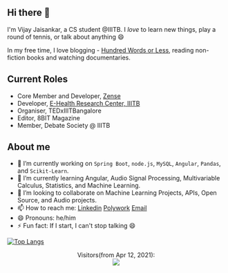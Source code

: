 ## Hi there 👋

I'm Vijay Jaisankar, a CS student @IIITB. I _love_ to learn new things, play a round of tennis, or talk about anything 😄  

In my free time, I love blogging - [Hundred Words or Less](https://hundred-words-or-less.blogspot.com/), reading non-fiction books and watching documentaries. 

## Current Roles  
- Core Member and Developer, [Zense](https://zense.co.in/)
- Developer, [E-Health Research Center, IIITB](https://ehrc.iiitb.ac.in/)
- Organiser, TEDxIIITBangalore
- Editor, 8BIT Magazine
- Member, Debate Society @ IIITB

<!--
**vijay-jaisankar/vijay-jaisankar** is a ✨ _special_ ✨ repository because its `README.md` (this file) appears on your GitHub profile.

Here are some ideas to get you started:

- 🔭 I’m currently working on ...
- 🌱 I’m currently learning ...
- 👯 I’m looking to collaborate on ...
- 🤔 I’m looking for help with ...
- 💬 Ask me about ...
- 📫 How to reach me: ...
- 😄 Pronouns: ...
- ⚡ Fun fact: ...
-->

## About me

- 🔭 I’m currently working on `Spring Boot`, `node.js`, `MySQL`, `Angular`, `Pandas`, and `Scikit-Learn`.
- 🌱 I’m currently learning Angular, Audio Signal Processing, Multivariable Calculus, Statistics, and Machine Learning.
- 👯 I’m looking to collaborate on Machine Learning Projects, APIs, Open Source, and Audio projects.
- 📫 How to reach me: [Linkedin](https://www.linkedin.com/in/vijay-jaisankar/) [Polywork](https://www.polywork.com/vijayjaisankar) [Email](mailto:vijayjaisankar.vj@gmail.com)
- 😄 Pronouns: he/him
- ⚡ Fun fact: If I start, I can't stop talking 😄


[![Top Langs](https://github-readme-stats.vercel.app/api/top-langs/?username=vijay-jaisankar&theme=radical&show_icons=true)](https://github.com/anuraghazra/github-readme-stats)




<p align="center"> 
  Visitors(from Apr 12, 2021):<br>
  <img src="https://profile-counter.glitch.me/vijay-jaisankar/count.svg" />
</p>

  
  

